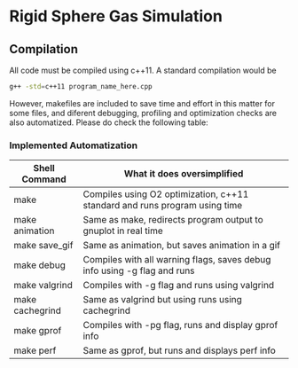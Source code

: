 # Rigid Sphere Gas Simulation

## Compilation 
All code must be compiled using c++11. A standard compilation would be 
```bash
g++ -std=c++11 program_name_here.cpp
```
However, makefiles are included to save time and effort in this matter for some files, 
and diferent debugging, profiling and optimization checks are also automatized. Please do 
check the following table:

### Implemented Automatization
| Shell Command   | What it does oversimplified                                               |
|-----------------|---------------------------------------------------------------------------|
| make            | Compiles using O2 optimization, c++11 standard and runs program using time|
| make animation  | Same as make, redirects program output to gnuplot in real time            |
| make save_gif   | Same as animation, but saves animation in a gif                           |
| make debug      | Compiles with all warning flags, saves debug info using -g flag and runs  |
| make valgrind   | Compiles with -g flag and runs using valgrind                             |
| make cachegrind | Same as valgrind but using runs using cachegrind                          |
| make gprof      | Compiles with -pg flag, runs and display gprof info                       |
| make perf       | Same as gprof, but runs and displays perf info                            |